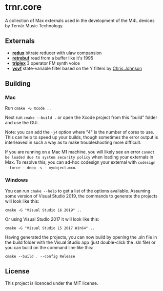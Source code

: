 # trnr.core

A collection of Max externals used in the development of the M4L devices by Ternär Music Technology.

## Externals

- **[redux](https://github.com/ChrisHerb/trnr.core/blob/master/source/projects/trnr.core.redux_tilde/trnr.core.redux_tilde.cpp)** bitrate reducer with ulaw compansion
- **[retrobuf](https://github.com/ChrisHerb/trnr.core/blob/master/source/projects/trnr.core.retrobuf_tilde/trnr.core.retrobuf_tilde.cpp)** read from a buffer like it's 1995
- **[triplex](https://github.com/ChrisHerb/trnr.core/blob/master/source/projects/trnr.core.txvoice_tilde/trnr.core.txvoice_tilde.cpp)** 3 operator FM synth voice
- **[ysvf](https://github.com/ChrisHerb/trnr.core/blob/master/source/projects/trnr.core.ysvf_tilde/trnr.core.ysvf_tilde.cpp)** state-variable filter based on the Y filters by [Chris Johnson](https://github.com/airwindows)

## Building

### Mac

Run `cmake -G Xcode ..`

Next run `cmake --build .` or open the Xcode project from this "build" folder and use the GUI.

Note: you can add the `-j4` option where "4" is the number of cores to use. This can help to speed up your builds, though sometimes the error output is interleaved in such a way as to make troubleshooting more difficult.

If you are running on a Mac M1 machine, you will likely see an error `cannot be loaded due to system security policy` when loading your externals in Max. To resolve this, you can ad-hoc codesign your external with `codesign --force --deep -s - myobject.mxo`.

### Windows

You can run `cmake --help` to get a list of the options available. Assuming some version of Visual Studio 2019, the commands to generate the projects will look like this:

`cmake -G "Visual Studio 16 2019" ..`

Or using Visual Studio 2017 it will look like this:

`cmake -G "Visual Studio 15 2017 Win64" ..`

Having generated the projects, you can now build by opening the .sln file in the build folder with the Visual Studio app (just double-click the .sln file) or you can build on the command line like this:

`cmake --build . --config Release`

## License

This project is licenced under the MIT license.
